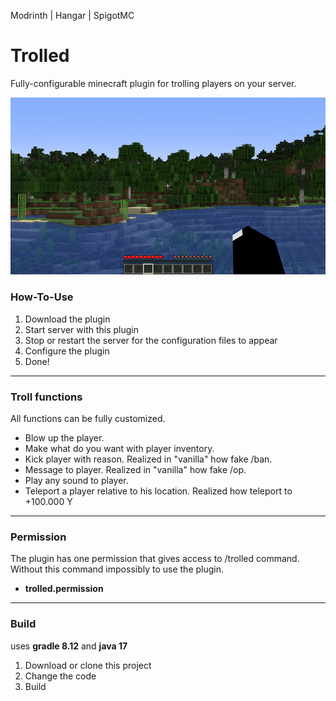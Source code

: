 Modrinth | Hangar | SpigotMC
# Trolled
Fully-configurable minecraft plugin for trolling players on your server.

![Alt text](.gif/forgif.gif)

### How-To-Use
1. Download the plugin
2. Start server with this plugin
3. Stop or restart the server for the configuration files to appear
4. Configure the plugin
5. Done!

---

### Troll functions
All functions can be fully customized.
- Blow up the player.
- Make what do you want with player inventory.
- Kick player with reason. Realized in "vanilla" how fake /ban.
- Message to player. Realized in "vanilla" how fake /op.
- Play any sound to player.
- Teleport a player relative to his location. Realized how teleport to +100.000 Y

---

### Permission
The plugin has one permission that gives access to /trolled command. Without this command impossibly to use the plugin.
- **trolled.permission**

---

### Build
uses **gradle 8.12** and **java 17**

1. Download or clone this project
2. Change the code
3. Build
